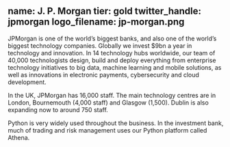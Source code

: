 name: J. P. Morgan
tier: gold
twitter_handle: jpmorgan
logo_filename: jp-morgan.png
---
JPMorgan is one of the world’s biggest banks, and also one of the world’s biggest
technology companies. Globally we invest $9bn a year in technology and innovation.
In 14 technology hubs worldwide, our team of 40,000 technologists design, build
and deploy everything from enterprise technology initiatives to big data, machine
learning and mobile solutions, as well as innovations in electronic payments,
cybersecurity and cloud development.

In the UK, JPMorgan has 16,000 staff. The main technology centres are in London,
Bournemouth (4,000 staff) and Glasgow (1,500). Dublin is also expanding now to
around 750 staff.

Python is very widely used throughout the business. In the investment bank, much
of trading and risk management uses our Python platform called Athena. 
